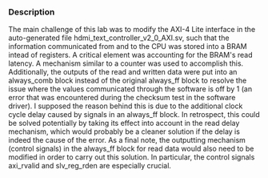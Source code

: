 ### Description
The main challenge of this lab was to modify the AXI-4 Lite interface in the auto-generated file hdmi_text_controller_v2_0_AXI.sv, such that the information communicated from and to the CPU was stored into a BRAM intead of registers. A critical element was accounting for the BRAM's read latency. A mechanism similar to a counter was used to accomplish this. Additionally, the outputs of the read and written data were put into an always_comb block instead of the original always_ff block to resolve the issue where the values communicated through the software is off by 1 (an error that was encountered during the checksum test in the software driver). I supposed the reason behind this is due to the additional clock cycle delay caused by signals in an always_ff block. In retrospect, this could be solved potentially by taking its effect into account in the read delay mechanism, which would probably be a cleaner solution if the delay is indeed the cause of the error. As a final note, the outputting mechanism (control signals) in the always_ff block for read data would also need to be modified in order to carry out this solution. In particular, the control signals axi_rvalid and slv_reg_rden are especially crucial.